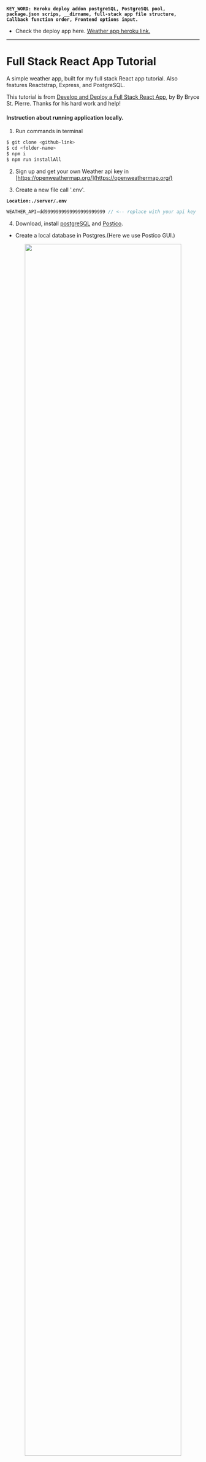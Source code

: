 __`KEY_WORD: Heroku deploy addon postgreSQL, PostgreSQL pool, package.json scrips, __dirname, full-stack app file structure, Callback function order, Frontend options input.`__

- Check the deploy app here. [Weather app heroku link.](https://weather-app-demo-2020.herokuapp.com/)

------------------------------------------------------------
# Full Stack React App Tutorial
A simple weather app, built for my full stack React app tutorial. Also features Reactstrap, Express, and PostgreSQL.

This tutorial is from [Develop and Deploy a Full Stack React App](https://brycestpierre.com/full-stack-react-app/), by By Bryce St. Pierre. Thanks for his hard work and help! 

#### Instruction about running application locally.

1. Run commands in terminal
```bash
$ git clone <github-link>
$ cd <folder-name>
$ npm i
$ npm run installAll
```

2. Sign up and get your own Weather api key in [https://openweathermap.org/](https://openweathermap.org/)

3. Create a new file call '.env'.

__`Location:./server/.env`__
```js
WEATHER_API=dd9999999999999999999999 // <-- replace with your api key
```

4. Download, install [postgreSQL](https://www.postgresql.org/) and [Postico](https://eggerapps.at/postico/).
- Create a local database in Postgres.(Here we use Postico GUI.)

<p align="center">
<img src="./assets/p29-01.png" width=90%>
</p>

------------------------------------------------------------

5. Create a table.

<p align="center">
<img src="./assets/p29-02.png" width=90%>
</p>

```sql
CREATE TABLE cities (
	id serial NOT NULL,
	city_name character varying(50) NOT NULL,
	PRIMARY KEY (id)
)
```
------------------------------------------------------------


5. Run the app in local.
```bash
$ npm run dev
```
------------------------------------------------------------

# Web development tools (Part 29)

- #### Click here: [BACK TO NAVIGASTION](https://github.com/DonghaoWu/WebDev-tools-demo/blob/master/README.md)

## `Section: Deploy.` (Basic)

### `Summary`: In this documentation, we learn to deploy a fullstack application with tech stack React, Node, Express and Postgres.

### `Check Dependencies & Tools:`

`Backend:`
- body-parser
- cookie-parser
- dotenv
- express
- pg :star:(8.3.0)
- request
- request-promise

`Frontend:`
- bootstrap
- lodash
- lodash.template
- merge
- react
- react-dom
- react-scripts
- reactstrap

------------------------------------------------------------

#### `本章背景：`
- 本章是一个很简单的部署全栈应用程序的教程，使用的技术栈包括：React，Node，Express，Postgres，部署平台是 Heroku。

- 本实例有三个特点，第一个是全栈部署，第二是使用 Postgres 部署，有比较大的实用指导意义，第三时作者对于 SQL database 的设置比较原生，也是一个很好学习的机会。

- 自己对原本的文件结构进行调整，对应的 package.json 也进行了修改，是一个很好的学习机会。[heroku customize nodejs scripts](https://devcenter.heroku.com/articles/nodejs-support)

------------------------------------------------------------
- 设计思路：

1. 后端思路：重点是 pool 的设置。

2. 前端思路：正常设置，还有配置 proxy。

3. 可以补充的工作：
    - 加入 redis & Authentication。
    - 增加前端错误信息显示条，比如说前端和后端都遇到错误，前端进行页面跳转并显示来自后端的错误信息。
    - 提升 code 的逻辑，减少重复。
    - 增加 errorHandler。
------------------------------------------------------------

### <span id="29.0">`Brief Contents & codes position`</span>

- #### Click here: [BACK TO NAVIGASTION](https://github.com/DonghaoWu/WebDev-tools-demo/blob/master/README.md)

- [29.1 Change file structure.](#29.1)
- [29.2 Backend setup.](#29.2)
- [29.3 Frontend setup.](#29.3)
- [29.4 Deploy in heroku.](#29.4)
- [29.5 Redeploy.](#29.5)
- [29.6 PostgreSQL pool.](#29.6)

------------------------------------------------------------

### <span id="29.1">`Step1: Change file structure.`</span>

- #### Click here: [BACK TO CONTENT](#29.0)

1. 传统的 fullstack 文件结构（网上常见的 heroku deploy 教程结构），[查看这里：Weather-RNEP-heroku-old](https://github.com/DonghaoWu/Weather-RNEP-heroku-old)

  - 之前的结构是把前端 app 放在大文件夹里面，前端 app 有自己的 package.json，但是后端 app 不是独立的，它跟全局共用一个 package.json，所以之前一共有两个 package.json，分别是：

  __`Location:./package.json`__

  ```json
  {
    "name": "postgres-deploy-heroku",
    "version": "1.0.0",
    "description": "A tutorial about deploy a postgres fullstack application.",
    "main": "index.js",
    "scripts": {
      "dev": "concurrently \"npm run server\" \"npm run client\"",
      "client": "npm start --prefix client",
      "server": "nodemon server",
      "start": "node server",
      "heroku-postbuild": "cd client && npm install && npm run build"
    },
    "repository": {
      "type": "git",
      "url": "git+https://github.com/DonghaoWu/deploy-example-heroku.git"
    },
    "keywords": [
      "postgres-deploy-heroku"
    ],
    "author": "Donghao",
    "license": "ISC",
    "bugs": {
      "url": "https://github.com/DonghaoWu/deploy-example-heroku/issues"
    },
    "homepage": "https://github.com/DonghaoWu/deploy-example-heroku#readme",
    "devDependencies": {
      "concurrently": "^5.2.0",
      "nodemon": "^2.0.4"
    },
    "dependencies": {
      "body-parser": "^1.19.0",
      "cookie-parser": "^1.4.5",
      "dotenv": "^8.2.0",
      "express": "^4.17.1",
      "pg": "^8.3.0",
      "request": "^2.88.2",
      "request-promise": "^4.2.6"
    }
  }
  ```

  __`Location:./client/package.json`__

  ```json
    
  {
    "name": "client",
    "version": "0.1.0",
    "private": true,
    "dependencies": {
      "bootstrap": "^4.3.1",
      "lodash": "^4.17.19",
      "lodash.template": "^4.5.0",
      "merge": "^1.2.1",
      "react": "^16.5.1",
      "react-dom": "^16.5.1",
      "react-scripts": "^3.4.1",
      "reactstrap": "^6.4.0"
    },
    "scripts": {
      "start": "react-scripts start",
      "build": "react-scripts build",
      "test": "react-scripts test --env=jsdom",
      "eject": "react-scripts eject"
    },
    "proxy": "http://localhost:5000",
    "browserslist": {
      "production": [
        ">0.2%",
        "not dead",
        "not op_mini all"
      ],
      "development": [
        "last 1 chrome version",
        "last 1 firefox version",
        "last 1 safari version"
      ]
    }
  }
  ```

2. 修改后，把后端 app 独立起来，使后端 app 有自己的 package.json，这需要把一些 dependency 转移到 server 文件夹中，同时对根目录的 package.json 进行修改。

```diff
+ ./client/package.json 不用修改
```

__`Location:./package.json`__

```diff
{
  "name": "postgres-deploy-heroku",
  "version": "1.0.0",
  "description": "A tutorial about deploy a postgres fullstack application.",
  "main": "index.js",
  "scripts": {
+   "installAll": "concurrently \"npm run installServer\" \"npm run installClient\"",
+   "installServer": "cd server && npm install",
+   "installClient": "cd client && npm install",
+   "dev": "concurrently \"npm run server\" \"npm run client\"",
+   "client": "npm start --prefix client",
+   "server": "npm run server --prefix server",
+   "start": "npm start --prefix server",
+   "heroku-prebuild": "cd server && npm install",
+   "heroku-postbuild": "cd client && npm install && npm run build"
  },
  "repository": {
    "type": "git",
    "url": "git+https://github.com/DonghaoWu/deploy-example-heroku.git"
  },
  "keywords": [
    "postgres-deploy-heroku"
  ],
  "author": "Donghao",
  "license": "ISC",
  "bugs": {
    "url": "https://github.com/DonghaoWu/deploy-example-heroku/issues"
  },
  "homepage": "https://github.com/DonghaoWu/deploy-example-heroku#readme",
  "devDependencies": {
+   "concurrently": "^5.2.0"
  }
}
```

__`Location:./server/package.json`__

```diff
{
  "name": "server",
  "version": "1.0.0",
  "description": "",
  "main": "index.js",
  "scripts": {
    "server": "nodemon index.js",
    "start": "node index.js"
  },
  "author": "",
  "license": "ISC",
  "dependencies": {
+   "body-parser": "^1.19.0",
+   "cookie-parser": "^1.4.5",
+   "dotenv": "^8.2.0",
+   "express": "^4.17.1",
+   "pg": "^8.3.0",
+   "request": "^2.88.2",
+   "request-promise": "^4.2.6"
  },
  "devDependencies": {
+   "nodemon": "^2.0.4"
  }
}
```
#### `Comment:`
1. 修改文件结构确实使工作量增多了，但这样做能够最大程度保持前端 app 和后端 app 能独立一个文件夹，使用起来会清楚很多。

### <span id="29.2">`Step2: Backend setup.`</span>

- #### Click here: [BACK TO CONTENT](#29.0)

#### Backend 主要是聚焦在 Database 的设置不一样上面。

1. 之前 smart-brain-prod 的 postgreSQL 设置：

```js
// Step 1, 定义 route function
const handleProfileGet = (req, res, db) => {
  const { id } = req.params;
  db.select('*').from('users').where({ id })
    .then(user => {
      if (user.length) {
        res.json(user[0])
      } else {
        res.status(400).json('Not found')
      }
    })
    .catch(err => res.status(400).json('error getting user'))
}

// Step 2, Database Setup
const knex = require('knex');

const db = knex({
  client: process.env.POSTGRES_CLIENT,
  connection: {
    host: process.env.POSTGRES_HOST,
    user: process.env.POSTGRES_USER,
    password: process.env.POSTGRES_PASSWORD,
    database: process.env.POSTGRES_DB
  }
});

// Step 3, 应用，在 route 中调用 function。
app.get('/profile/:id', auth.requireAuth, (req, res) => { handleProfileGet(req, res, db) })
```

- 或者
```js
// Step 2, Database Setup
const knex = require('knex');

const db = knex({
  client: 'pg',
  connection: process.env.POSTGRES_URI
});
```

2. 本例的 postgreSQL 设置：

```js
// Step 1, Database Setup
const { Pool } = require('pg');

const CONNECTION_STRING = process.env.DATABASE_URL || 'postgresql://postgres:postgres@localhost:5432/weather-db';

class Database {
  constructor() {
    this._pool = new Pool({
      connectionString: CONNECTION_STRING,
    });

    this._pool.on('error', (err, client) => {
      console.error('Unexpected error on idle PostgreSQL client.', err);
      process.exit(-1);
    });
  }

  query(query, ...args) {
    this._pool.connect((err, client, done) => {
      if (err) throw err;
      const params = args.length === 2 ? args[0] : [];
      const callback = args.length === 1 ? args[0] : args[1];

      client.query(query, params, (err, res) => {
        done();
        if (err) {
          console.log(err.stack);
          return callback({ error: 'Database error.' }, null);
        }
        callback({}, res.rows);
      });
    });
  }

  end() {
    this._pool.end();
  }
}

module.exports = new Database();
```

```js
// Step 2, 定义route function
const db = require('../database');

class Cities {
  static retrieveAll (callback) {
    db.query('SELECT city_name from cities', (err, res) => {
      let result = err.error || res;
      callback(result);
    });
  }

  static insert (city, callback) {
    db.query('INSERT INTO cities (city_name) VALUES ($1)', [city], (err, res) => {
      let result = err.error || res;
      callback(result);
    });
  }
}

module.exports = Cities;
```

```js
// Step 3, 应用，在 route 中调用 function。
let express = require('express');
let Cities = require('../models/cities');

let router = express.Router();

router.get('/', (req, res) => {
  Cities.retrieveAll((result) => {
    return res.json(result);
  });
});

router.post('/', (req, res) => {
  let city = req.body.city;

  Cities.insert(city, (result) => {
    return res.json(result);
  });
});

module.exports = router;
```

#### `Comment:`
1. 很明显，本例中使用的 database 设置更复杂更原生，值得学习，而且这里使用了 跟 smart-brain 不一样的 __`pool 概念`__。

2. 试图分析这种原生设置的调用顺序：

```diff
+ API call: `/`
+ client.query('SELECT city_name from cities', [], callback-A);


+ success:
+ callback-A({}, res.rows); //db.query('SELECT city_name from cities', callback-A);
+ callback-B(res); // retrieveAll (callback-B)


- failed
- callback-A({ error: 'Database error.' }, null); //db.query('SELECT city_name from cities', callback-A);
- callback-B(err); // retrieveAll (callback-B)
```


<p align="center">
<img src="./assets/p29-03.png" width=90%>
</p>

-----------------------------------------------------------------

3. 从代码可知，有两个函数是原生的，包括

```js
this._pool.on(param, callback) // callback(err, client)
this._pool.connect(callback) // callback(err, client, done)
client.query(param1, param2, callback) // client 来自 this._pool.connect(callback) 中 callback 的第二个参数。
```

4. 为了方便理解，上面的代码跟源代码有点区别，原版是：

```js
// Step 2, 定义route function
const db = require('../database');

class Cities {
  static retrieveAll (callback) {
    db.query('SELECT city_name from cities', (err, res) => {
      if (err.error)
        return callback(err);
      callback(res);
    });
  }

  static insert (city, callback) {
    db.query('INSERT INTO cities (city_name) VALUES ($1)', [city], (err, res) => {
      if (err.error)
        return callback(err);
      callback(res);
    });
  }
}

module.exports = Cities;
```

```js
// Step 3, 应用，在 route 中调用 function。
let express = require('express');
let Cities = require('../models/cities');

let router = express.Router();

router.get('/', (req, res) => {
  Cities.retrieveAll((err, cities) => {
    if (err)
      return res.json(err);
    return res.json(cities);
  });
});

router.post('/', (req, res) => {
  let city = req.body.city;

  Cities.insert(city, (err, result) => {
    if (err)
      return res.json(err);
    return res.json(result);
  });
});

module.exports = router;
```


### <span id="29.3">`Step3: Frontend setup.`</span>

- #### Click here: [BACK TO CONTENT](#29.0)

1. 配置 proxy：

__`Location:./client/package.json`__

```json
"proxy": "http://localhost:5000"
```

2. 前端代码：

__`Location:./client/src/App.js`__

```jsx
import React, { Component } from 'react';

import {
  Container,
  Navbar,
  NavbarBrand,
  Row,
  Jumbotron,
  InputGroup,
  InputGroupAddon,
  Button,
  FormGroup,
  Input,
  Col
} from 'reactstrap';

import Weather from './Weather';

class App extends Component {
  constructor(props) {
    super(props);

    this.state = {
      weather: null,
      cityList: [],
      newCityName: ''
    };
  }

  getCityList = () => {
    fetch('/api/cities')
      .then(res => res.json())
      .then(res => {
        let cityList = res.map(r => r.city_name);
        this.setState({ cityList });
      });
  };

  handleInputChange = (e) => {
    this.setState({ newCityName: e.target.value });
  };

  handleAddCity = () => {
    fetch('/api/cities', {
      method: 'post',
      headers: { 'Content-Type': 'application/json' },
      body: JSON.stringify({ city: this.state.newCityName })
    })
      .then(res => res.json())
      .then(res => {
        this.getCityList();
        this.setState({ newCityName: '' });
      });
  };

  handleChangeCityAndGetWeather = (e) => {
    let city = e.target.value;
    fetch(`/api/weather/${city}`)
      .then(res => res.json())
      .then(weather => {
        this.setState({ weather });
      });
  }

  componentDidMount() {
    this.getCityList();
  }

  render() {
    return (
      <Container fluid className="centered">
        <Navbar dark color="dark">
          <NavbarBrand href="/">MyWeather</NavbarBrand>
        </Navbar>
        <Row>
          <Col>
            <Jumbotron>
              <h1 className="display-3">MyWeather</h1>
              <p className="lead">The current weather for your favorite cities!</p>
              <InputGroup>
                <Input
                  placeholder="New city name..."
                  value={this.state.newCityName}
                  onChange={this.handleInputChange}
                />
                <InputGroupAddon addonType="append">
                  <Button color="primary" onClick={this.handleAddCity}>Add City</Button>
                </InputGroupAddon>

              </InputGroup>
            </Jumbotron>
          </Col>
        </Row>
        <Row>
          <Col>
            <h1 className="display-5">Current Weather</h1>
            <FormGroup>
              <Input type="select" onChange={this.handleChangeCityAndGetWeather}>
                {this.state.cityList.length === 0 && <option>No cities added yet.</option>}
                {this.state.cityList.length > 0 && <option>Select a city.</option>}
                {this.state.cityList.map((city, i) => <option key={i}>{city}</option>)}
              </Input>
            </FormGroup>
          </Col>
        </Row>
        <Weather data={this.state.weather} />
      </Container>
    );
  }
}

export default App;
```

#### `Comment:`
1. `这里有一个新应用，就是 option 的 handle function 的书写。`

### <span id="29.4">`Step4: Deploy in heroku.`</span>

- #### Click here: [BACK TO CONTENT](#29.0)

1. 设定 static 内容的来源。

__`Location:./server/index.js`__

```js
const ENV = process.env.NODE_ENV;

if(ENV === 'production'){
    app.use(express.static(path.join(__dirname, '../client/build')));
    app.use((req,res)=>{
        res.sendFile(path.join(__dirname,'../client/build/index.html'))
    })
}
```

#### `Comment:`
- 关于 __dirname 的使用。
```js
path.join(__dirname, '../client/build')
// __dirname ---> 当前路径，以字符串表示，是动态显示属性，无论这个 app 在哪里，__dirname 都是指当前文件所在文件夹。
// ‘../client/build’，表示当前文件所在文件夹往上一层，然后进入 client 文件夹，最后定位里面的 build 文件夹。
```

- 参考资料：[How to Use __dirname in Node.js](https://www.digitalocean.com/community/tutorials/nodejs-how-to-use__dirname)

2. Bash heroku 命令 (先注册 heroku 账户)：:star::star::star:

```bash
$ heroku login  # 登录 heroku
$ heroku create <your-app-name> # 定制 app 名字
$ heroku addons:create heroku-postgresql:hobby-dev --name=<your-db-name> # 新增一个 postgreSQL 的 database。

$ heroku addons:attach <your-db-name> --app=<your-app-name> # 设定 app 和 db 对接

$ heroku pg:psql --app <your-app-name> # 进入 app 对应的 db 的命令行

$ =>CREATE TABLE cities (
	id serial NOT NULL,
	city_name character varying(50) NOT NULL,
	PRIMARY KEY (id)
); # 逐行输入，记得最后输入 `;` 表示结束。

\q # 退出 app 对应的 db 的命令行

$ git add .
$ git commit -m'ready for deploy'
$ git push
$ git push heroku master
```


<p align="center">
<img src="./assets/p29-04.png" width=90%>
</p>

-----------------------------------------------------------------


<p align="center">
<img src="./assets/p29-05.png" width=90%>
</p>

-----------------------------------------------------------------


<p align="center">
<img src="./assets/p29-06.png" width=90%>
</p>

-----------------------------------------------------------------

#### `Comment:`
1. 

### <span id="29.5">`Step5: Redploy.`</span>

- #### Click here: [BACK TO CONTENT](#29.0)

1. Bash commands:

```bash
$ git add .
$ git commit -m'ready for deploy'
$ git push heroku master
```

2. 指定连接特定的 heroku app (option)

```bash
$ heroku git:remote -a weather-app-demo-2020 # <specify-app-name>
```

#### `Comment:`
1. 

### <span id="29.6">`Step6: PostgreSQL pool.`</span>

- #### Click here: [BACK TO CONTENT](#29.0)

1. 


#### `Comment:`
1. 

------------------------------------------------------------

__`本章用到的全部资料：`__

1. [Develop and Deploy a Full Stack React App](https://brycestpierre.com/full-stack-react-app/)

2. [https://openweathermap.org/](https://openweathermap.org/)

3. [heroku customize nodejs scripts](https://devcenter.heroku.com/articles/nodejs-support)

4. [Weather-RNEP-heroku-old](https://github.com/DonghaoWu/Weather-RNEP-heroku-old)

5. [nodejs连接postgreSQL数据库](https://blog.csdn.net/u013992330/article/details/79281250)

6. [How to connect PostgreSQL to NodeJS right way?](https://stackoverrun.com/cn/q/12054533)

7. [关于Node.js连接postgreSQL并进行数据操作的介绍](https://m.php.cn/article/405563.html)

8. [PostgreSQL Connection Pooling: Part 1 – Pros & Cons](https://scalegrid.io/blog/postgresql-connection-pooling-part-1-pros-and-cons/)

9. [PostgreSQL pooling offical doc](https://node-postgres.com/features/pooling)

10. [How to Use __dirname in Node.js](https://www.digitalocean.com/community/tutorials/nodejs-how-to-use__dirname)

- #### Click here: [BACK TO CONTENT](#29.0)
- #### Click here: [BACK TO NAVIGASTION](https://github.com/DonghaoWu/WebDev-tools-demo/blob/master/README.md)